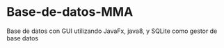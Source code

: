 # Base-de-datos-MMA
Base de datos con GUI utilizando JavaFx, java8, y SQLite como gestor de base datos
